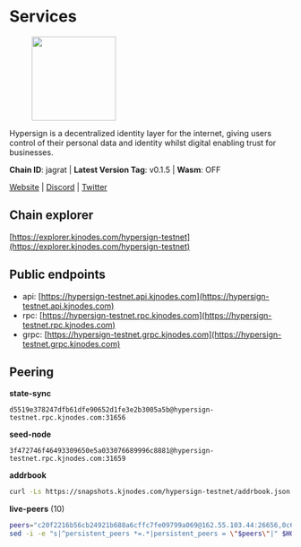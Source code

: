 # Services

<figure><img src="https://raw.githubusercontent.com/kj89/testnet_manuals/main/pingpub/logos/hypersign.png" width="150" alt=""><figcaption></figcaption></figure>

Hypersign is a decentralized identity layer for the internet, giving  users control of their personal data and identity whilst digital  enabling trust for businesses.

**Chain ID**: jagrat | **Latest Version Tag**: v0.1.5 | **Wasm**: OFF

[Website](https://hypersign.id) | [Discord](https://discord.gg/DmuUjMrHVw) | [Twitter](https://twitter.com/hypersignchain)




## Chain explorer
[https://explorer.kjnodes.com/hypersign-testnet](https://explorer.kjnodes.com/hypersign-testnet)

## Public endpoints

* api: [https://hypersign-testnet.api.kjnodes.com](https://hypersign-testnet.api.kjnodes.com)
* rpc: [https://hypersign-testnet.rpc.kjnodes.com](https://hypersign-testnet.rpc.kjnodes.com)
* grpc: [https://hypersign-testnet.grpc.kjnodes.com](https://hypersign-testnet.grpc.kjnodes.com)

## Peering

**state-sync**

```text
d5519e378247dfb61dfe90652d1fe3e2b3005a5b@hypersign-testnet.rpc.kjnodes.com:31656
```

**seed-node**

```text
3f472746f46493309650e5a033076689996c8881@hypersign-testnet.rpc.kjnodes.com:31659
```

**addrbook**
```bash
curl -Ls https://snapshots.kjnodes.com/hypersign-testnet/addrbook.json > $HOME/.hid-node/config/addrbook.json
```

**live-peers** (10)
```bash
peers="c20f2216b56cb24921b688a6cffc7fe09799a069@162.55.103.44:26656,0c6758a3f4554bbc67da73993bbb697764c5c534@38.242.142.227:26656,620478e35ba6740f0afb2a0dd6ca9b34765bc60e@65.109.30.12:60856,d5519e378247dfb61dfe90652d1fe3e2b3005a5b@65.109.68.190:31656,ce6686036f6554deb0490103dcc201172e7c3f2f@81.0.220.131:26656,f277d5a80e789ce69bb3318dfd5efea45986c073@176.9.22.117:31656,9876d1b1e5b5968c1c729559325dd909f93c1d34@65.108.238.61:56656,d7c9b9a3c3a6c5f4ccdfb37a8358755b277271c1@3.110.226.164:26656,bd2ae9f1c42183104719f7c44be078bb7d282a61@65.109.92.241:11056,0188d0143ea4311923a809bb07ee9ebf13c0c63b@94.130.16.254:60656"
sed -i -e "s|^persistent_peers *=.*|persistent_peers = \"$peers\"|" $HOME/.hid-node/config/config.toml
```
